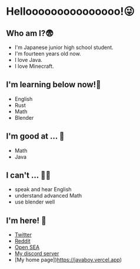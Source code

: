 # Hellooooooooooooooo!😜
## Who am I?😨
- I'm Japanese junior high school student.
- I'm fourteen years old now.
- I love Java.
- I love Minecraft.
## I'm learning below now!🫠
- English
- Rust
- Math
- Blender

## I'm good at ... 🥸
- Math
- Java

## I can't ... 😵‍💫
- speak and hear English
- understand advanced Math
- use blender well

## I'm here! 🥳
- [Twitter](https://twitter.com/TwinbornBoat217)
- [Reddit](https://www.reddit.com/user/tokei12)
- [Open SEA](https://opensea.io/tokei1202)
- [My discord server](https://discord.gg/4kHXPVz6RM)
- [My home page])https://javaboy.vercel.app)

<!--
**javaboy-github/javaboy-github** is a ✨ _special_ ✨ repository because its `README.md` (this file) appears on your GitHub profile.

Here are some ideas to get you started:

- 🔭 I’m currently working on ...
- 🌱 I’m currently learning ...
- 👯 I’m looking to collaborate on ...
- 🤔 I’m looking for help with ...
- 💬 Ask me about ...
- 📫 How to reach me: ...
- 😄 Pronouns: ...
- ⚡ Fun fact: ...
-->
